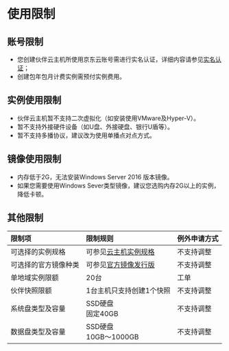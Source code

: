 # 使用限制

## 账号限制
* 您创建伙伴云主机所使用京东云账号需进行实名认证，详细内容请参见[实名认证](https://docs.jdcloud.com/cn/real-name-verification/introduction)；
* 创建包年包月计费实例需预付实例费用。

## 实例使用限制
* 伙伴云主机暂不支持二次虚拟化（如安装使用VMware及Hyper-V）。
* 暂不支持外接硬件设备（如U盘、外接硬盘、银行U盾等）。
* 暂不支持多播协议，建议改为使用单播点对点方式。

## 镜像使用限制
* 内存低于2G，无法安装Windows Server 2016 版本镜像。
* 如果您需要使用Windows Sever类型镜像，建议您选购内存2G以上的实例，降低卡顿。


## 其他限制
限制项   |限制规则|例外申请方式   
:------- |:---|:---     
可选择的实例规格|可参见[云主机实例规格](https://docs.jdcloud.com/cn/coc-virtual-machines/instance-type-family)|不支持调整
可选择的官方镜像种类|可参见[官方镜像发行版](https://docs.jdcloud.com/cn/coc-virtual-machines/image-type)|不支持调整        
单地域实例限额|20台|工单
伙伴快照限额|1台主机只支持创建1个快照|不支持调整
系统盘类型及容量|SSD硬盘<br>固定40GB|不支持调整   
数据盘类型及容量|SSD硬盘<br>10GB～1000GB|不支持调整 


